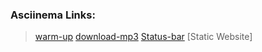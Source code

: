 ### Asciinema Links:

> [warm-up](https://asciinema.org/a/Bjjsr3YKclblyswyBj1ioyfPs)
> [download-mp3](https://asciinema.org/a/fNqQxrhKkFkM2D8yb665NU06E)
> [Status-bar](https://asciinema.org/a/KGxfOHVLzU7XjOqPebGBU83eW)
> [Static Website]
